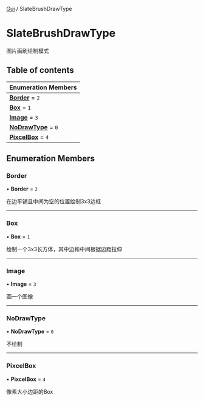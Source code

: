 [Gui](../groups/Core.Gui.md) / SlateBrushDrawType

# SlateBrushDrawType <Badge type="tip" text="Enumeration" /> <Score text="SlateBrushDrawType" />

图片画刷绘制模式

## Table of contents

| Enumeration Members |
| :-----|
| **[Border](mw.SlateBrushDrawType.md#border)** = ``2`` <br> |
| **[Box](mw.SlateBrushDrawType.md#box)** = ``1`` <br> |
| **[Image](mw.SlateBrushDrawType.md#image)** = ``3`` <br> |
| **[NoDrawType](mw.SlateBrushDrawType.md#nodrawtype)** = ``0`` <br> |
| **[PixcelBox](mw.SlateBrushDrawType.md#pixcelbox)** = ``4`` <br> |

## Enumeration Members

### Border <Score text="Border" /> 

• **Border** = ``2``

在边平铺且中间为空的位置绘制3x3边框

___

### Box <Score text="Box" /> 

• **Box** = ``1``

绘制一个3x3长方体，其中边和中间根据边距拉伸

___

### Image <Score text="Image" /> 

• **Image** = ``3``

画一个图像

___

### NoDrawType <Score text="NoDrawType" /> 

• **NoDrawType** = ``0``

不绘制

___

### PixcelBox <Score text="PixcelBox" /> 

• **PixcelBox** = ``4``

像素大小边距的Box

